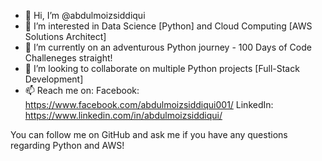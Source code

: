 - 👋 Hi, I’m @abdulmoizsiddiqui
- 👀 I’m interested in Data Science [Python] and Cloud Computing [AWS Solutions Architect]
- 🌱 I’m currently on an adventurous Python journey - 100 Days of Code Challeneges straight!
- 💞️ I’m looking to collaborate on multiple Python projects [Full-Stack Development]
- 📫 Reach me on:
Facebook: https://www.facebook.com/abdulmoizsiddiqui001/
LinkedIn: https://www.linkedin.com/in/abdulmoizsiddiqui/

You can follow me on GitHub and ask me if you have any questions regarding Python and AWS!
